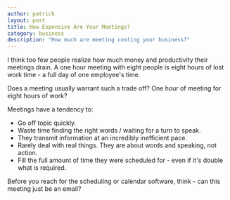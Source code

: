```yaml
---
author: patrick
layout: post
title: How Expensive Are Your Meetings?
category: business
description: "How much are meeting costing your business?"
---
```


I think too few people realize how much money and productivity their meetings
drain. A one hour meeting with eight people is eight hours of lost work time - a
full day of one employee's time.

Does a meeting usually warrant such a trade off? One hour of meeting for eight
hours of work? 

Meetings have a tendency to:

  * Go off topic quickly.
  * Waste time finding the right words / waiting for a turn to speak.
  * They transmit information at an incredibly inefficient pace.
  * Rarely deal with real things. They are about words and speaking, not action.
  * Fill the full amount of time they were scheduled for - even if it's double
    what is required.

Before you reach for the scheduling or calendar software, think - can this
meeting just be an email? 
